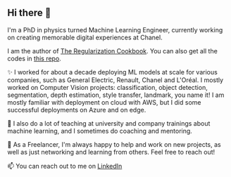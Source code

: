 ## Hi there 👋

I'm a PhD in physics turned Machine Learning Engineer, currently working on creating memorable digital experiences at Chanel.

I am the author of [The Regularization Cookbook](https://www.amazon.com/Regularization-Cookbook-practical-recipes-robustness/dp/1837634084/?_encoding=UTF8&pd_rd_w=p4tHh&content-id=amzn1.sym.952cfb50-b01e-485f-be6e-00434541418b%3Aamzn1.symc.e5c80209-769f-4ade-a325-2eaec14b8e0e&pf_rd_p=952cfb50-b01e-485f-be6e-00434541418b&pf_rd_r=N5QN4D865FXXZVJ54VNB&pd_rd_wg=j5M2e&pd_rd_r=642874d9-5c4a-4b44-9400-373341cdfc58&ref_=pd_gw_ci_mcx_mr_hp_atf_m). You can also get all the codes in [this repo](https://github.com/PacktPublishing/The-Regularization-Cookbook).

✨ I worked for about a decade deploying ML models at scale for various companies, such as General Electric, Renault, Chanel and L'Oréal. I mostly worked on Computer Vision projects: classification, object detection, segmentation, depth estimation, style transfer, landmark, you name it! I am mostly familiar with deployment on cloud with AWS, but I did some successful deployments on Azure and on edge.

🔭 I also do a lot of teaching at university and company trainings about machine learning, and I sometimes do coaching and mentoring.

💬 As a Freelancer, I'm always happy to help and work on new projects, as well as just networking and learning from others. Feel free to reach out!

📫 You can reach out to me on [LinkedIn](https://www.linkedin.com/in/v-vandenbussche/)



<!--
**vincent-vdb/vincent-vdb** is a ✨ _special_ ✨ repository because its `README.md` (this file) appears on your GitHub profile.

Here are some ideas to get you started:

- 🔭 I’m currently working on ...
- 🌱 I’m currently learning ...
- 👯 I’m looking to collaborate on ...
- 🤔 I’m looking for help with ...
- 💬 Ask me about ...
- 📫 How to reach me: ...
- 😄 Pronouns: ...
- ⚡ Fun fact: ...
-->
